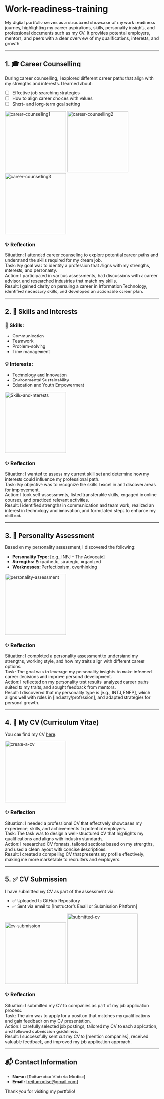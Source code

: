 # Work-readiness-training
My digital portfolio serves as a structured showcase of my work readiness journey, highlighting my career aspirations, skills, personality insights, and professional documents such as my CV. It provides potential employers, mentors, and peers with a clear overview of my qualifications, interests, and growth. 

---

## 1. 🎓 Career Counselling

During career counselling, I explored different career paths that align with my strengths and interests. I learned about:

- [ ] Effective job searching strategies  
- [ ] How to align career choices with values  
- [ ] Short- and long-term goal setting  

<p float="left">
<img src="./career-counselling1.jpeg" alt="career-counselling1" width="200"/>
              <img src="./career-counselling2.jpeg" alt="career-counselling2" width="200"/>
                          <img src="./career-counselling3.jpeg" alt="career-counselling3" width="200"/>
</p>

### ✨ Reflection
Situation: I attended career counseling to explore potential career paths and understand the skills required for my dream job.<br> 
Task: My goal was to identify a profession that aligns with my strengths, interests, and personality.<br> 
Action: I participated in various assessments, had discussions with a career advisor, and researched industries that match my skills.<br> 
Result: I gained clarity on pursuing a career in Information Technology, identified necessary skills, and developed an actionable career plan.

---

## 2. 🧠 Skills and Interests

### 🔧 Skills:
- Communication
- Teamwork
- Problem-solving
- Time management

### 💡 Interests:
- Technology and Innovation  
- Environmental Sustainability  
- Education and Youth Empowerment

<img src="./skills-and-interest.jpeg" alt="Skills-and-nterests" width="200"/>

### ✨ Reflection
Situation: I wanted to assess my current skill set and determine how my interests could influence my professional path.<br> 
Task: My objective was to recognize the skills I excel in and discover areas for improvement.<br> 
Action: I took self-assessments, listed transferable skills, engaged in online courses, and practiced relevant activities.<br> 
Result: I identified strengths in communication and team work, realized an interest in technology and innovation, and formulated steps to enhance my skill set.

---

## 3. 🧬 Personality Assessment

Based on my personality assessment, I discovered the following:

- **Personality Type:** [e.g., INFJ – The Advocate]  
- **Strengths:** Empathetic, strategic, organized  
- **Weaknesses:** Perfectionism, overthinking

<img src="./personality-assessment.jpeg" alt="personality-assessment" width="200"/>

### ✨ Reflection
Situation: I completed a personality assessment to understand my strengths, working style, and how my traits align with different career options.<br> 
Task: The goal was to leverage my personality insights to make informed career decisions and improve personal development.<br> 
Action: I reflected on my personality test results, analyzed career paths suited to my traits, and sought feedback from mentors.<br> 
Result: I discovered that my personality type is [e.g., INTJ, ENFP], which aligns well with roles in [industry/profession], and adapted strategies for personal growth.

---

## 4. 📄 My CV (Curriculum Vitae)

You can find my CV [here](./CV.pdf).  

<img src="./create-a-cv.jpeg" alt="create-a-cv" width="200"/>

### ✨ Reflection
Situation: I needed a professional CV that effectively showcases my experience, skills, and achievements to potential employers.<br> 
Task: The task was to design a well-structured CV that highlights my qualifications and aligns with industry standards.<br> 
Action: I researched CV formats, tailored sections based on my strengths, and used a clean layout with concise descriptions.<br> 
Result: I created a compelling CV that presents my profile effectively, making me more marketable to recruiters and employers.

---

## 5. ✅ CV Submission

I have submitted my CV as part of the assessment via:
- ✅ Uploaded to GitHub Repository
- ✅ Sent via email to [Instructor’s Email or Submission Platform]

<p float="left">
<img src="./cv-submission.jpeg" alt="cv-submission" width="200"/>
<img src="./submitted-cv.jpeg" alt="submitted-cv" height="230"/>
</p>

### ✨ Reflection
Situation: I submitted my CV to companies as part of my job application process.<br> 
Task: The aim was to apply for a position that matches my qualifications and gain feedback on my CV presentation.<br> 
Action: I carefully selected job postings, tailored my CV to each application, and followed submission guidelines.<br> 
Result: I successfully sent out my CV to [mention companies], received valuable feedback, and improved my job application approach.

---

## 📬 Contact Information

- **Name:** [Reitumetse Victoria Modise]  
- **Email:** [reitumodise@gmail.com]   

Thank you for visiting my portfolio!
